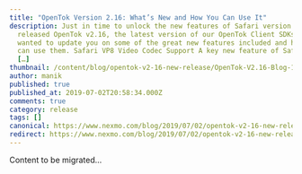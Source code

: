 ```yaml
---
title: "OpenTok Version 2.16: What’s New and How You Can Use It"
description: Just in time to unlock the new features of Safari version 12.1, we
  released OpenTok v2.16, the latest version of our OpenTok Client SDKs. We
  wanted to update you on some of the great new features included and how you
  can use them. Safari VP8 Video Codec Support A key new feature of Safari v12.1
  […]
thumbnail: /content/blog/opentok-v2-16-new-release/OpenTok-V2.16-Blog-1.png
author: manik
published: true
published_at: 2019-07-02T20:58:34.000Z
comments: true
category: release
tags: []
canonical: https://www.nexmo.com/blog/2019/07/02/opentok-v2-16-new-release
redirect: https://www.nexmo.com/blog/2019/07/02/opentok-v2-16-new-release
---
```


Content to be migrated...
